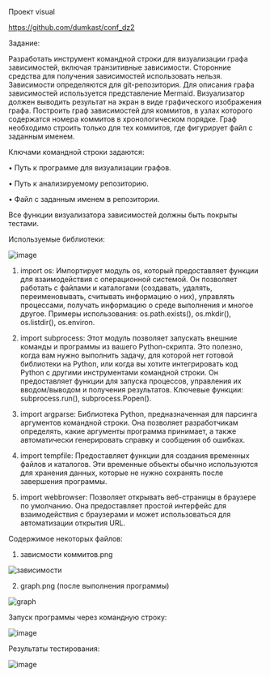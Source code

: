 Проект visual

https://github.com/dumkast/conf_dz2

Задание:

Разработать инструмент командной строки для визуализации графа зависимостей, включая транзитивные зависимости. Сторонние средства для получения зависимостей использовать нельзя.
Зависимости определяются для git-репозитория. Для описания графа зависимостей используется представление Mermaid. Визуализатор должен выводить результат на экран в виде графического изображения графа.
Построить граф зависимостей для коммитов, в узлах которого содержатся номера коммитов в хронологическом порядке. Граф необходимо строить только для тех коммитов, где фигурирует файл с заданным именем.

Ключами командной строки задаются:

• Путь к программе для визуализации графов.

• Путь к анализируемому репозиторию.

• Файл с заданным именем в репозитории.

Все функции визуализатора зависимостей должны быть покрыты тестами.


Используемые библиотеки:

![image](https://github.com/user-attachments/assets/62bc6c05-5b8e-4e23-be99-8fd1b4504c60)


1) import os: Импортирует модуль os, который предоставляет функции для взаимодействия с операционной системой. Он позволяет работать с файлами и каталогами (создавать, удалять, переименовывать, считывать информацию о них), управлять процессами, получать информацию о среде выполнения и многое другое. Примеры использования: os.path.exists(), os.mkdir(), os.listdir(), os.environ.

2) import subprocess: Этот модуль позволяет запускать внешние команды и программы из вашего Python-скрипта. Это полезно, когда вам нужно выполнить задачу, для которой нет готовой библиотеки на Python, или когда вы хотите интегрировать код Python с другими инструментами командной строки. Он предоставляет функции для запуска процессов, управления их вводом/выводом и получения результатов. Ключевые функции: subprocess.run(), subprocess.Popen().

3) import argparse: Библиотека Python, предназначенная для парсинга аргументов командной строки. Она позволяет разработчикам определять, какие аргументы программа принимает, а также автоматически генерировать справку и сообщения об ошибках.

4) import tempfile: Предоставляет функции для создания временных файлов и каталогов. Эти временные объекты обычно используются для хранения данных, которые не нужно сохранять после завершения программы.

5) import webbrowser: Позволяет открывать веб-страницы в браузере по умолчанию. Она предоставляет простой интерфейс для взаимодействия с браузерами и может использоваться для автоматизации открытия URL.

Содержимое некоторых файлов:

1) зависмости коммитов.png

![зависимости](https://github.com/user-attachments/assets/f74000ae-7261-45c6-a561-0859fe28170c)


2) graph.png (после выполнения программы)

![graph](https://github.com/user-attachments/assets/955e9cb9-af10-4050-8fdf-d6c48fe03910)



Запуск программы через командную строку:

![image](https://github.com/user-attachments/assets/cdbad91f-bfbe-4f28-b144-897560b7f084)


Результаты тестирования:

![image](https://github.com/user-attachments/assets/7eb1bb3e-c49d-44d4-b04f-7e59c6665b73)

